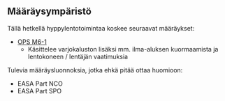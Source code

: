 
## Määräysympäristö

Tällä hetkellä hyppylentotoimintaa koskee seuraavat määräykset:

* [OPS M6-1](http://www.finlex.fi/data/normit/5537-opm6_01.pdf)
  * Käsittelee varjokaluston lisäksi mm. ilma-aluksen kuormaamista ja lentokoneen / lentäjän vaatimuksia

Tulevia määräysluonnoksia, jotka ehkä pitää ottaa huomioon:
* EASA Part NCO
* EASA Part SPO

